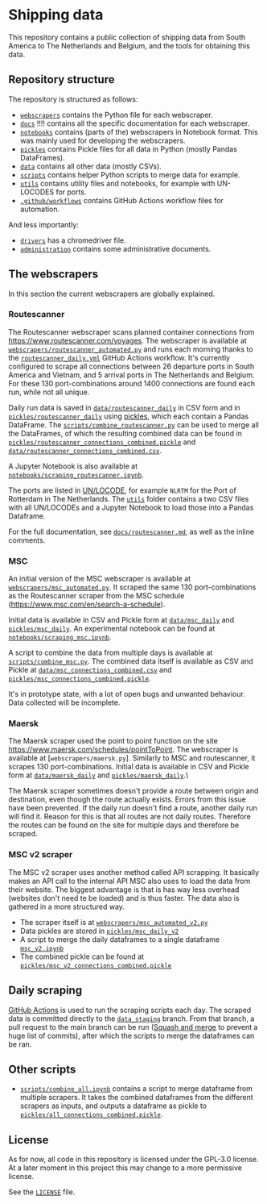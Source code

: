 # Shipping data
This repository contains a public collection of shipping data from South America to The Netherlands and Belgium, and the tools for obtaining this data.

## Repository structure
The repository is structured as follows:
 - [`webscrapers`](webscrapers) contains the Python file for each webscraper.
 - [`docs`](docs) !!!! contains all the specific documentation for each webscraper.
 - [`notebooks`](notebooks) contains (parts of the) webscrapers in Notebook format. This was mainly used for developing the webscrapers.
 - [`pickles`](pickles) contains Pickle files for all data in Python (mostly Pandas DataFrames).
 - [`data`](data) contains all other data (mostly CSVs).
 - [`scripts`](scripts) contains helper Python scripts to merge data for example.
 - [`utils`](utils) contains utility files and notebooks, for example with UN-LOCODES for ports.
 - [`.github/workflows`](.github/workflows) contains GitHub Actions workflow files for automation.

And less importantly:
 - [`drivers`](drivers) has a chromedriver file.
 - [`administration`](administration) contains some administrative documents.

## The webscrapers
In this section the current webscrapers are globally explained.

### Routescanner

The Routescanner webscraper scans planned container connections from https://www.routescanner.com/voyages. The webscraper is available at [`webscrapers/routescanner_automated.py`](webscrapers/routescanner_automated.py) and runs each morning thanks to the [`routescanner_daily.yml`](.github/workflows/routescanner_daily.yml) GitHub Actions workflow. It's currently configured to scrape all connections between 26 departure ports in South America and Vietnam, and 5 arrival ports in The Netherlands and Belgium. For these 130 port-combinations around 1400 connections are found each run, while not all unique.

Daily run data is saved in [`data/routescanner_daily`](data/routescanner_daily) in CSV form and in [`pickles/routescanner_daily`](pickles/routescanner_daily) using [pickles](https://docs.python.org/3/library/pickle.html), which each contain a Pandas DataFrame. The [`scripts/combine_routescanner.py`](scripts/combine_routescanner.py) can be used to merge all the DataFrames, of which the resulting combined data can be found in [`pickles/routescanner_connections_combined.pickle`](pickles/routescanner_connections_combined.pickle) and [`data/routescanner_connections_combined.csv`](data/routescanner_connections_combined.csv).

A Jupyter Notebook is also available at [`notebooks/scraping_routescanner.ipynb`](notebooks/scraping_routescanner.ipynb).

The ports are listed in [UN/LOCODE](https://unece.org/trade/cefact/unlocode-code-list-country-and-territory), for example `NLRTM` for the Port of Rotterdam in The Netherlands. The [`utils`](utils) folder contains a two CSV files with all UN/LOCODEs and a Jupyter Notebook to load those into a Pandas Dataframe.

For the full documentation, see [`docs/routescanner.md`](docs/routescanner.md), as well as the inline comments.

### MSC

An initial version of the MSC webscraper is available at [`webscrapers/msc_automated.py`](webscrapers/msc_automated.py). It scraped the same 130 port-combinations as the Routescanner scraper from the MSC schedule (https://www.msc.com/en/search-a-schedule).

Initial data is available in CSV and Pickle form at [`data/msc_daily`](data/msc_daily) and [`pickles/msc_daily`](pickles/msc_daily). An experimental notebook can be found at [`notebooks/scraping_msc.ipynb`](notebooks/scraping_msc.ipynb).

A script to combine the data from multiple days is available at [`scripts/combine_msc.py`](scripts/combine_msc.py). The combined data itself is available as CSV and Pickle at [`data/msc_connections_combined.csv`](data/msc_connections_combined.csv) and [`pickles/msc_connections_combined.pickle`](pickles/msc_connections_combined.pickle).

It's in prototype state, with a lot of open bugs and unwanted behaviour. Data collected will be incomplete.

### Maersk

The Maersk scraper used the point to point function on the site https://www.maersk.com/schedules/pointToPoint. The webscraper is available at [`webscrapers/maersk.py`]. Similarly to MSC and routescanner, it scrapes 130 port-combinations. Initial data is available in CSV and Pickle form at [`data/maersk_daily`](data/msc_daily) and [`pickles/maersk_daily`](pickles/msc_daily).\

The Maersk scraper sometimes doesn't provide a route between origin and destination, even though the route actually exists. Errors from this issue have been prevented.
If the daily run doesn't find a route, another daily run will find it. Reason for this is that all routes are not daily routes. Therefore the routes can be found on the site for multiple days and therefore be scraped.

### MSC v2 scraper
The MSC v2 scraper uses another method called API scrapping. It basically makes an API call to the internal API MSC also uses to load the data from their website. The biggest advantage is that is has way less overhead (websites don't need te be loaded) and is thus faster. The data also is gathered in a more structured way.
- The scraper itself is at [`webscrapers/msc_automated_v2.py`](webscrapers/msc_automated_v2.py)
- Data pickles are stored in [`pickles/msc_daily_v2`](pickles/msc_daily_v2)
- A script to merge the daily dataframes to a single dataframe [`msc_v2.ipynb`](scripts/msc_v2.ipynb)
- The combined pickle can be found at [`pickles/msc_v2_connections_combined.pickle`](pickles/msc_v2_connections_combined.pickle)

## Daily scraping
[GitHub Actions](https://docs.github.com/en/actions) is used to run the scraping scripts each day. The scraped data is committed directly to the [`data_staging`](https://github.com/EwoutH/shipping-data/tree/data_staging) branch. From that branch, a pull request to the main branch can be run ([Squash and merge](https://docs.github.com/en/pull-requests/collaborating-with-pull-requests/incorporating-changes-from-a-pull-request/about-pull-request-merges#squash-and-merge-your-commits) to prevent a huge list of commits), after which the scripts to merge the dataframes can be ran.

## Other scripts
- [`scripts/combine_all.ipynb`](scripts/combine_all.ipynb) contains a script to merge dataframe from multiple scrapers. It takes the combined dataframes from the different scrapers as inputs, and outputs a dataframe as pickle to [`pickles/all_connections_combined.pickle`](pickles/all_connections_combined.pickle).

## License
As for now, all code in this repository is licensed under the GPL-3.0 license. At a later moment in this project this may change to a more permissive license.

See the [`LICENSE`](LICENSE) file.
